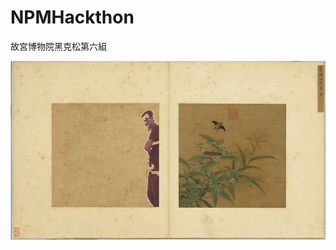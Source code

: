 # NPMHackthon
故宮博物院黑克松第六組

![Demo](https://raw.githubusercontent.com/Austinsuyoyo/NPM-Hackathon2017-ArtsStroll/master/doc/demo.gif)
